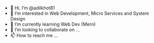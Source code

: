 - 👋 Hi, I’m @adilkhot81
- 👀 I’m interested in Web Development, Micro Services and System Design
- 🌱 I’m currently learning Web Dev (Mern)
- 💞️ I’m looking to collaborate on ...
- 📫 How to reach me ...

<!---
adilkhot81/adilkhot81 is a ✨ special ✨ repository because its `README.md` (this file) appears on your GitHub profile.
You can click the Preview link to take a look at your changes.
--->
